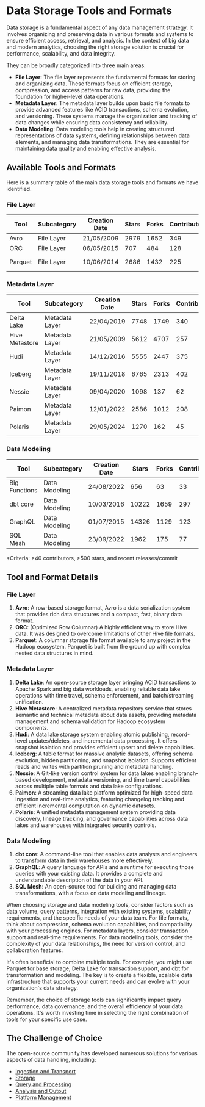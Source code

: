 # Data Storage Tools and Formats

Data storage is a fundamental aspect of any data management strategy. It involves organizing and preserving data in various formats and systems to ensure efficient access, retrieval, and analysis. In the context of big data and modern analytics, choosing the right storage solution is crucial for performance, scalability, and data integrity.

They can be broadly categorized into three main areas:
- **File Layer**: The file layer represents the fundamental formats for storing and organizing data. These formats focus on efficient storage, compression, and access patterns for raw data, providing the foundation for higher-level data operations.
- **Metadata Layer**: The metadata layer builds upon basic file formats to provide advanced features like ACID transactions, schema evolution, and versioning. These systems manage the organization and tracking of data changes while ensuring data consistency and reliability.
- **Data Modeling**: Data modeling tools help in creating structured representations of data systems, defining relationships between data elements, and managing data transformations. They are essential for maintaining data quality and enabling effective analysis.

## Available Tools and Formats

Here is a summary table of the main data storage tools and formats we have identified.

### File Layer

| Tool | Subcategory | Creation Date | Stars | Forks | Contributors | Last Release | Latest Commit | Meets Criteria* | Link |
|---|---|---|---|---|---|---|---|---|---|
| Avro | File Layer | 21/05/2009 | 2979 | 1652 | 349 | 05/08/2024 | 13/01/2025 | Yes | https://github.com/apache/avro |
| ORC | File Layer | 06/05/2015 | 707 | 484 | 128 | 10/01/2025 | 14/01/2025 | Yes | https://github.com/apache/orc |
| Parquet | File Layer | 10/06/2014 | 2686 | 1432 | 225 | 02/12/2024 | 15/01/2025 | Yes | https://github.com/apache/parquet-mr |

### Metadata Layer

| Tool | Subcategory | Creation Date | Stars | Forks | Contributors | Last Release | Latest Commit | Meets Criteria* | Link |
|---|---|---|---|---|---|---|---|---|---|
| Delta Lake | Metadata Layer | 22/04/2019 | 7748 | 1749 | 340 | 06/01/2025 | 15/01/2025 | Yes | https://github.com/delta-io/delta |
| Hive Metastore | Metadata Layer | 21/05/2009 | 5612 | 4707 | 257 | N/A | 15/01/2025 | Yes | https://github.com/apache/hive |
| Hudi | Metadata Layer | 14/12/2016 | 5555 | 2447 | 375 | 11/12/2024 | 15/01/2025 | Yes | https://github.com/apache/hudi |
| Iceberg | Metadata Layer | 19/11/2018 | 6765 | 2313 | 402 | 06/12/2024 | 15/01/2025 | Yes | https://github.com/apache/iceberg |
| Nessie | Metadata Layer | 09/04/2020 | 1098 | 137 | 62 | 18/12/2024 | 15/01/2025 | Yes | https://github.com/projectnessie/nessie |
| Paimon | Metadata Layer | 12/01/2022 | 2586 | 1012 | 208 | N/A | 15/01/2025 | Yes | https://github.com/apache/paimon |
| Polaris | Metadata Layer | 29/05/2024 | 1270 | 162 | 45 | N/A | 15/01/2025 | Yes | https://github.com/apache/polaris |

### Data Modeling

| Tool | Subcategory | Creation Date | Stars | Forks | Contributors | Last Release | Latest Commit | Meets Criteria* | Link |
|---|---|---|---|---|---|---|---|---|---|
| Big Functions | Data Modeling | 24/08/2022 | 656 | 63 | 33 | 08/11/2024 | 15/01/2025 | No | https://github.com/unytics/bigfunctions |
| dbt core | Data Modeling | 10/03/2016 | 10222 | 1659 | 297 | 16/12/2024 | 15/01/2025 | Yes | https://github.com/dbt-labs/dbt-core |
| GraphQL | Data Modeling | 01/07/2015 | 14326 | 1129 | 123 | 27/10/2021 | 19/12/2024 | Yes | https://github.com/graphql/graphql-spec |
| SQL Mesh | Data Modeling | 23/09/2022 | 1962 | 175 | 77 | 15/01/2025 | 15/01/2025 | Yes | https://github.com/TobikoData/sqlmesh |

*Criteria: >40 contributors, >500 stars, and recent releases/commit

## Tool and Format Details

### File Layer

1. **Avro**: A row-based storage format, Avro is a data serialization system that provides rich data structures and a compact, fast, binary data format.
2. **ORC**: (Optimized Row Columnar) A highly efficient way to store Hive data. It was designed to overcome limitations of other Hive file formats.
3. **Parquet**: A columnar storage file format available to any project in the Hadoop ecosystem. Parquet is built from the ground up with complex nested data structures in mind.

### Metadata Layer

1. **Delta Lake**: An open-source storage layer bringing ACID transactions to Apache Spark and big data workloads, enabling reliable data lake operations with time travel, schema enforcement, and batch/streaming unification.
2. **Hive Metastore**: A centralized metadata repository service that stores semantic and technical metadata about data assets, providing metadata management and schema validation for Hadoop ecosystem components.
3. **Hudi**: A data lake storage system enabling atomic publishing, record-level updates/deletes, and incremental data processing. It offers snapshot isolation and provides efficient upsert and delete capabilities.
4. **Iceberg**: A table format for massive analytic datasets, offering schema evolution, hidden partitioning, and snapshot isolation. Supports efficient reads and writes with partition pruning and metadata handling.
5. **Nessie**: A Git-like version control system for data lakes enabling branch-based development, metadata versioning, and time travel capabilities across multiple table formats and data lake configurations.
6. **Paimon**: A streaming data lake platform optimized for high-speed data ingestion and real-time analytics, featuring changelog tracking and efficient incremental computation on dynamic datasets.
7. **Polaris**: A unified metadata management system providing data discovery, lineage tracking, and governance capabilities across data lakes and warehouses with integrated security controls.

### Data Modeling

1. **dbt core**: A command-line tool that enables data analysts and engineers to transform data in their warehouses more effectively.
2. **GraphQL**: A query language for APIs and a runtime for executing those queries with your existing data. It provides a complete and understandable description of the data in your API.
3. **SQL Mesh**: An open-source tool for building and managing data transformations, with a focus on data modeling and lineage.

When choosing storage and data modeling tools, consider factors such as data volume, query patterns, integration with existing systems, scalability requirements, and the specific needs of your data team. For file formats, think about compression, schema evolution capabilities, and compatibility with your processing engines. For metadata layers, consider transaction support and real-time requirements. For data modeling tools, consider the complexity of your data relationships, the need for version control, and collaboration features.

It's often beneficial to combine multiple tools. For example, you might use Parquet for base storage, Delta Lake for transaction support, and dbt for transformation and modeling. The key is to create a flexible, scalable data infrastructure that supports your current needs and can evolve with your organization's data strategy.

Remember, the choice of storage tools can significantly impact query performance, data governance, and the overall efficiency of your data operations. It's worth investing time in selecting the right combination of tools for your specific use case.

## The Challenge of Choice
The open-source community has developed numerous solutions for various aspects of data handling, including:
- [Ingestion and Transport](01.ingestion_and_transport.md)
- [Storage](02.storage.md)
- [Query and Processing](03.query_and_processing.md)
- [Analysis and Output](04.analysis_and_output.md)
- [Platform Management](05.platform_management.md)